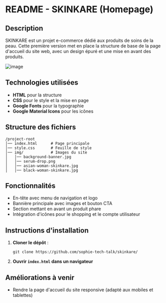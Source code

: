 # README - SKINKARE (Homepage)

## Description

SKINKARE est un projet e-commerce dédié aux produits de soins de la peau. Cette première version met en place la structure de base de la page d'accueil du site web, avec un design épuré et une mise en avant des produits.

![image](https://github.com/user-attachments/assets/871244c5-7567-47fd-a967-0797059302ac)


## Technologies utilisées

- **HTML** pour la structure
- **CSS** pour le style et la mise en page
- **Google Fonts** pour la typographie
- **Google Material Icons** pour les icônes

## Structure des fichiers

```
/project-root
│── index.html      # Page principale
│── style.css       # Feuille de style
│── img/            # Images du site
│   │── background-banner.jpg
│   │── serum-drop.png
│   │── asian-woman-skinkare.jpg
│   │── black-woman-skinkare.jpg
```

## Fonctionnalités

- En-tête avec menu de navigation et logo
- Bannière principale avec images et bouton CTA
- Section mettant en avant un produit phare
- Intégration d'icônes pour le shopping et le compte utilisateur

## Instructions d'installation

1. **Cloner le dépôt** :
   ```
   git clone https://github.com/sophie-tech-talk/skinkare/
   ```
2. **Ouvrir `index.html` dans un navigateur**

## Améliorations à venir

- Rendre la page d'accueil du site responsive (adapté aux mobiles et tablettes)
